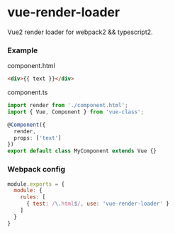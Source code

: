 # vue-render-loader
Vue2 render loader for webpack2 && typescript2.

### Example
component.html
``` html
<div>{{ text }}</div>
```

component.ts
``` typescript
import render from './component.html';
import { Vue, Component } from 'vue-class'; 

@Component({ 
  render,
  props: ['text']
})
export default class MyComponent extends Vue {}
```

### Webpack config
``` javascript
module.exports = {
  module: {
    rules: [
      { test: /\.html$/, use: 'vue-render-loader' }
    ]
  }
}
```
